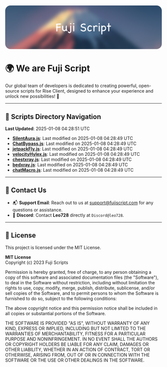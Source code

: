 ![Banner](.github/b.webp)

# 🌍 **We are Fuji Script**

Our global team of developers is dedicated to creating powerful, open-source scripts for Rise Client, designed to enhance your experience and unlock new possibilities! 🌟

---
<!-- SCRIPTS_NAVIGATION_START -->
## 📂 **Scripts Directory Navigation**

**Last Updated**: 2025-01-08 04:28:51 UTC

- **[SilentAura.js](scripts/SilentAura.js)**: Last modified on 2025-01-08 04:28:49 UTC
- **[ChatBypass.js](scripts/ChatBypass.js)**: Last modified on 2025-01-08 04:28:49 UTC
- **[jetpackFly.js](scripts/jetpackFly.js)**: Last modified on 2025-01-08 04:28:49 UTC
- **[velocityHylex.js](scripts/velocityHylex.js)**: Last modified on 2025-01-08 04:28:49 UTC
- **[chestxray.js](scripts/chestxray.js)**: Last modified on 2025-01-08 04:28:49 UTC
- **[bedxray.js](scripts/bedxray.js)**: Last modified on 2025-01-08 04:28:49 UTC
- **[chatMacro.js](scripts/chatMacro.js)**: Last modified on 2025-01-08 04:28:49 UTC

<!-- SCRIPTS_NAVIGATION_END -->

---

## 💬 **Contact Us**  
- 📬 **Support Email**: Reach out to us at [support@fujiscript.com](mailto:support@fujiscript.com) for any questions or assistance.  
- 💬 **Discord**: Contact **Leo728** directly at `Discord@leo728`.

---

## 📜 **License**

This project is licensed under the MIT License.  

**MIT License**  
Copyright (c) 2023 Fuji Scripts  

Permission is hereby granted, free of charge, to any person obtaining a copy of this software and associated documentation files (the "Software"), to deal in the Software without restriction, including without limitation the rights to use, copy, modify, merge, publish, distribute, sublicense, and/or sell copies of the Software, and to permit persons to whom the Software is furnished to do so, subject to the following conditions:  

The above copyright notice and this permission notice shall be included in all copies or substantial portions of the Software.  

THE SOFTWARE IS PROVIDED "AS IS", WITHOUT WARRANTY OF ANY KIND, EXPRESS OR IMPLIED, INCLUDING BUT NOT LIMITED TO THE WARRANTIES OF MERCHANTABILITY, FITNESS FOR A PARTICULAR PURPOSE AND NONINFRINGEMENT. IN NO EVENT SHALL THE AUTHORS OR COPYRIGHT HOLDERS BE LIABLE FOR ANY CLAIM, DAMAGES OR OTHER LIABILITY, WHETHER IN AN ACTION OF CONTRACT, TORT OR OTHERWISE, ARISING FROM, OUT OF OR IN CONNECTION WITH THE SOFTWARE OR THE USE OR OTHER DEALINGS IN THE SOFTWARE.  
